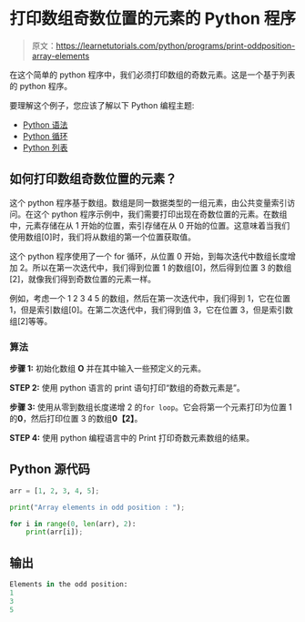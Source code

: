 # 打印数组奇数位置的元素的 Python 程序

> 原文：<https://learnetutorials.com/python/programs/print-oddposition-array-elements>

在这个简单的 python 程序中，我们必须打印数组的奇数元素。这是一个基于列表的 python 程序。

要理解这个例子，您应该了解以下 Python 编程主题:

*   [Python 语法](../../python/syntax-comments "Python Syntax")
*   [Python 循环](../../python/python-loop-tutorials "Loops in Python")
*   [Python 列表](../../python/python-lists "Python list or array")

## 如何打印数组奇数位置的元素？

这个 python 程序基于数组。数组是同一数据类型的一组元素，由公共变量索引访问。在这个 python 程序示例中，我们需要打印出现在奇数位置的元素。在数组中，元素存储在从 1 开始的位置，索引存储在从 0 开始的位置。这意味着当我们使用数组[0]时，我们将从数组的第一个位置获取值。

这个 python 程序使用了一个 for 循环，从位置 0 开始，到每次迭代中数组长度增加 2。所以在第一次迭代中，我们得到位置 1 的数组[0]，然后得到位置 3 的数组[2]，就像我们得到奇数位置的元素一样。

例如，考虑一个 1 2 3 4 5 的数组，然后在第一次迭代中，我们得到 1，它在位置 1，但是索引数组[0]。在第二次迭代中，我们得到值 3，它在位置 3，但是索引数组[2]等等。

### 算法

**步骤 1:** 初始化数组 **O** 并在其中输入一些预定义的元素。

**STEP 2:** 使用 python 语言的 print 语句打印“数组的奇数元素是”。

**步骤 3:** 使用从零到数组长度递增 2 的`for loop`。它会将第一个元素打印为位置 1 的**0**，然后打印位置 3 的数组**0【2】**。

**STEP 4:** 使用 python 编程语言中的 Print 打印奇数元素数组的结果。

## Python 源代码

```py
arr = [1, 2, 3, 4, 5];     

print("Array elements in odd position : ");    

for i in range(0, len(arr), 2):    
    print(arr[i]); 

```

## 输出

```py
Elements in the odd position:
1
3
5 
```